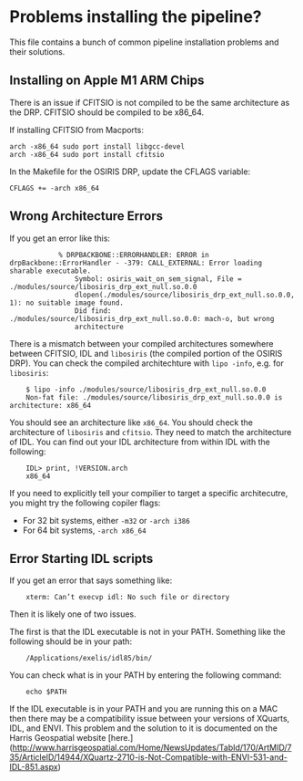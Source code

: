 # Problems installing the pipeline?

This file contains a bunch of common pipeline installation problems and their solutions.

## Installing on Apple M1 ARM Chips

There is an issue if CFITSIO is not compiled to be the same architecture as the DRP. CFITSIO should be compiled to be x86_64.

If installing CFITSIO from Macports:

```
arch -x86_64 sudo port install libgcc-devel
arch -x86_64 sudo port install cfitsio
```

In the Makefile for the OSIRIS DRP, update the CFLAGS variable:

```
CFLAGS += -arch x86_64
```

## Wrong Architecture Errors

If you get an error like this:

```
            % DRPBACKBONE::ERRORHANDLER: ERROR in drpBackbone::ErrorHandler - -379: CALL_EXTERNAL: Error loading sharable executable.
                Symbol: osiris_wait_on_sem_signal, File = ./modules/source/libosiris_drp_ext_null.so.0.0
                dlopen(./modules/source/libosiris_drp_ext_null.so.0.0, 1): no suitable image found.  
                Did find: ./modules/source/libosiris_drp_ext_null.so.0.0: mach-o, but wrong
                architecture

```

There is a mismatch between your compiled architectures somewhere between CFITSIO, IDL and ``libosiris`` (the compiled portion of the OSIRIS DRP). You can check the compiled architechture with ``lipo -info``, e.g. for ``libosiris``:

```
    $ lipo -info ./modules/source/libosiris_drp_ext_null.so.0.0
    Non-fat file: ./modules/source/libosiris_drp_ext_null.so.0.0 is architecture: x86_64
```

You should see an architecture like ``x86_64``. You should check the architecture of ``libosiris`` and ``cfitsio``. They need to match the architecture of IDL. You can find out your IDL architecture from within IDL with the following:

```
    IDL> print, !VERSION.arch
    x86_64
```

If you need to explicitly tell your compilier to target a specific architecutre, you might try the following copiler flags:

- For 32 bit systems, either ``-m32`` or ``-arch i386``
- For 64 bit systems, ``-arch x86_64``

## Error Starting IDL scripts

If you get an error that says something like:

```
    xterm: Can’t execvp idl: No such file or directory
```

Then it is likely one of two issues.

The first is that the IDL executable is not in your PATH. Something like the following should be in your path:

```
    /Applications/exelis/idl85/bin/
```

You can check what is in your PATH by entering the following command:

```
    echo $PATH
```

If the IDL executable is in your PATH and you are running this on a MAC then there may be a compatibility issue between your versions of XQuarts, IDL, and ENVI. This problem and the solution to it is documented on the Harris Geospatial website [here.] (http://www.harrisgeospatial.com/Home/NewsUpdates/TabId/170/ArtMID/735/ArticleID/14944/XQuartz-2710-is-Not-Compatible-with-ENVI-531-and-IDL-851.aspx)
